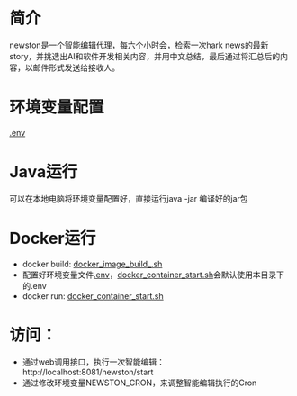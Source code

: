 # 简介
newston是一个智能编辑代理，每六个小时会，检索一次hark news的最新story，并挑选出AI和软件开发相关内容，并用中文总结，最后通过将汇总后的内容，以邮件形式发送给接收人。

# 环境变量配置
[.env](.env)
# Java运行
可以在本地电脑将环境变量配置好，直接运行java -jar 编译好的jar包
# Docker运行
- docker build: [docker_image_build_.sh](docker_image_build.sh)
- 配置好环境变量文件[.env](.env)，[docker_container_start.sh](docker_container_start.sh)会默认使用本目录下的.env
- docker run: [docker_container_start.sh](docker_container_start.sh)
# 访问：
- 通过web调用接口，执行一次智能编辑：http://localhost:8081/newston/start
- 通过修改环境变量NEWSTON_CRON，来调整智能编辑执行的Cron